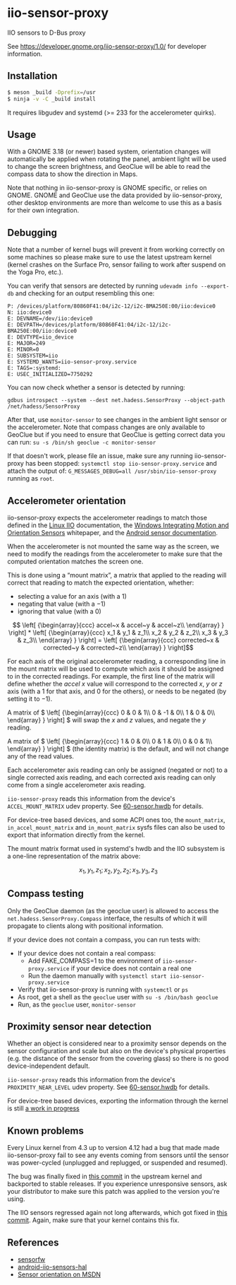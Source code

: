 iio-sensor-proxy
================

IIO sensors to D-Bus proxy

See https://developer.gnome.org/iio-sensor-proxy/1.0/ for
developer information.

Installation
------------
```sh
$ meson _build -Dprefix=/usr
$ ninja -v -C _build install
```
It requires libgudev and systemd (>= 233 for the accelerometer quirks).

Usage
-----

With a GNOME 3.18 (or newer) based system, orientation changes will
automatically be applied when rotating the panel, ambient light will be used
to change the screen brightness, and GeoClue will be able to read the compass
data to show the direction in Maps.

Note that nothing in iio-sensor-proxy is GNOME specific, or relies on GNOME.
GNOME and GeoClue use the data provided by iio-sensor-proxy, other desktop
environments are more than welcome to use this as a basis for their own
integration.

Debugging
---------

Note that a number of kernel bugs will prevent it from working correctly on
some machines so please make sure to use the latest upstream kernel (kernel
crashes on the Surface Pro, sensor failing to work after suspend on the Yoga
Pro, etc.).

You can verify that sensors are detected by running `udevadm info --export-db`
and checking for an output resembling this one:
```
P: /devices/platform/80860F41:04/i2c-12/i2c-BMA250E:00/iio:device0
N: iio:device0
E: DEVNAME=/dev/iio:device0
E: DEVPATH=/devices/platform/80860F41:04/i2c-12/i2c-BMA250E:00/iio:device0
E: DEVTYPE=iio_device
E: MAJOR=249
E: MINOR=0
E: SUBSYSTEM=iio
E: SYSTEMD_WANTS=iio-sensor-proxy.service
E: TAGS=:systemd:
E: USEC_INITIALIZED=7750292
```

You can now check whether a sensor is detected by running:
```
gdbus introspect --system --dest net.hadess.SensorProxy --object-path /net/hadess/SensorProxy
```

After that, use `monitor-sensor` to see changes in the ambient light sensor
or the accelerometer. Note that compass changes are only available to GeoClue
but if you need to ensure that GeoClue is getting correct data you can run:
`su -s /bin/sh geoclue -c monitor-sensor`

If that doesn't work, please file an issue, make sure any running iio-sensor-proxy
has been stopped:
`systemctl stop iio-sensor-proxy.service`
and attach the output of:
`G_MESSAGES_DEBUG=all /usr/sbin/iio-sensor-proxy`
running as ```root```.

Accelerometer orientation
-------------------------

iio-sensor-proxy expects the accelerometer readings to match those defined
in the [Linux IIO](https://git.kernel.org/pub/scm/linux/kernel/git/jic23/iio.git/tree/Documentation/ABI/testing/sysfs-bus-iio#n1638)
documentation, the [Windows Integrating Motion and Orientation Sensors](https://docs.microsoft.com/en-us/windows-hardware/design/whitepapers/integrating-motion-and-orientation-sensors)
whitepaper, and the [Android sensor documentation](https://developer.android.com/reference/android/hardware/SensorEvent).

When the accelerometer is not mounted the same way as the screen, we need
to modify the readings from the accelerometer to make sure that the computed
orientation matches the screen one.

This is done using a “mount matrix”, a matrix that applied to the reading will
correct that reading to match the expected orientation, whether:
- selecting a value for an axis (with a $`1`$)
- negating that value (with a $`-1`$)
- ignoring that value (with a $`0`$)

```math
  \left[ {\begin{array}{ccc}
   accel~x & accel~y & accel~z\\
  \end{array} } \right]
*
  \left[ {\begin{array}{ccc}
   x_1 & y_1 & z_1\\
   x_2 & y_2 & z_2\\
   x_3 & y_3 & z_3\\
  \end{array} } \right]
 = 
  \left[ {\begin{array}{ccc}
   corrected~x & corrected~y & corrected~z\\
  \end{array} } \right]
```

For each axis of the original accelerometer reading, a corresponding line in the
mount matrix will be used to compute which axis it should be assigned to in the
corrected readings. For example, the first line of the matrix will define whether
the $`accel~x`$ value will correspond to the corrected $`x`$, $`y`$ or $`z`$ axis
(with a $`1`$ for that axis, and $`0`$ for the others), or needs to be negated
(by setting it to $`-1`$).

A matrix of $` \left[ {\begin{array}{ccc}
   0 & 0 & 1\\
   0 & -1 & 0\\
   1 & 0 & 0\\
  \end{array} } \right]
`$ will swap the $`x`$ and $`z`$ values, and negate the $`y`$ reading.

A matrix of $` \left[ {\begin{array}{ccc}
   1 & 0 & 0\\
   0 & 1 & 0\\
   0 & 0 & 1\\
  \end{array} } \right]
`$ (the identity matrix) is the default, and will not change any of the read
values.

Each accelerometer axis reading can only be assigned (negated or not) to a
single corrected axis reading, and each corrected axis reading can only come
from a single accelerometer axis reading.

`iio-sensor-proxy` reads this information from the device's
`ACCEL_MOUNT_MATRIX` udev property. See [60-sensor.hwdb](https://github.com/systemd/systemd/blob/master/hwdb.d/60-sensor.hwdb)
for details.

For device-tree based devices, and some ACPI ones too, the `mount_matrix`,
`in_accel_mount_matrix` and `in_mount_matrix` sysfs files can also be used
to export that information directly from the kernel.

The mount matrix format used in systemd's hwdb and the IIO subsystem is a
one-line representation of the matrix above:
```math
x_1, y_1, z_1; x_2, y_2, z_2; x_3, y_3, z_3
```

Compass testing
---------------

Only the GeoClue daemon (as the geoclue user) is allowed to access the `net.hadess.SensorProxy.Compass`
interface, the results of which it will propagate to clients along with positional information.

If your device does not contain a compass, you can run tests with:
- If your device does not contain a real compass:
  - Add FAKE_COMPASS=1 to the environment of `iio-sensor-proxy.service` if your device does not contain a real one
  - Run the daemon manually with `systemctl start iio-sensor-proxy.service`
- Verify that iio-sensor-proxy is running with `systemctl` or `ps`
- As root, get a shell as the `geoclue` user with `su -s /bin/bash geoclue`
- Run, as the `geoclue` user, `monitor-sensor`

Proximity sensor near detection
-------------------------------

Whether an object is considered near to a proximity sensor depends on the
sensor configuration and scale but also on the device's physical properties
(e.g. the distance of the sensor from the covering glass) so there is
no good device-independent default.

`iio-sensor-proxy` reads this information from the device's
`PROXIMITY_NEAR_LEVEL` udev property. See [60-sensor.hwdb](https://github.com/systemd/systemd/blob/master/hwdb.d/60-sensor.hwdb)
for details.

For device-tree based devices, exporting the information through the kernel is still
[a work in progress](https://lore.kernel.org/linux-iio/cover.1581947007.git.agx@sigxcpu.org/)

Known problems
--------------

Every Linux kernel from 4.3 up to version 4.12 had a bug that made
made iio-sensor-proxy fail to see any events coming from sensors until the
sensor was power-cycled (unplugged and replugged, or suspended and resumed).

The bug was finally fixed in [this commit](https://git.kernel.org/pub/scm/linux/kernel/git/torvalds/linux.git/commit/?id=f1664eaacec31035450132c46ed2915fd2b2049a)
in the upstream kernel and backported to stable releases. If you experience
unresponsive sensors, ask your distributor to make sure this patch was
applied to the version you're using.

The IIO sensors regressed again not long afterwards, which got fixed in
[this commit](https://git.kernel.org/pub/scm/linux/kernel/git/torvalds/linux.git/commit/?id=6f92253024d9d947a4f454654840ce479e251376).
Again, make sure that your kernel contains this fix.

References
----------

- [sensorfw](https://git.merproject.org/mer-core/sensorfw/tree/master)
- [android-iio-sensors-hal](https://github.com/01org/android-iio-sensors-hal)
- [Sensor orientation on MSDN](https://msdn.microsoft.com/en-us/windows/uwp/devices-sensors/sensor-orientation)
